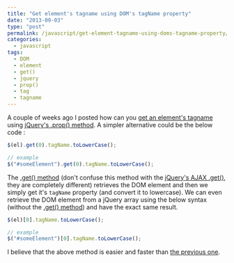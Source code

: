 ```yaml
---
title: "Get element's tagname using DOM's tagName property"
date: "2013-09-03"
type: "post"
permalink: /javascript/get-element-tagname-using-doms-tagname-property/
categories:
  - javascript
tags:
  - DOM
  - element
  - get()
  - jquery
  - prop()
  - tag
  - tagname
---
```


A couple of weeks ago I posted how can you [get an element's tagname](http://phrappe.com/javascript/jquery-elements-tag-name/ "jQuery element’s tag name") using [jQuery's .prop() method](http://api.jquery.com/prop/ ".prop()"). A simpler alternative could be the below code :

```js
$(el).get(0).tagName.toLowerCase();

// example
$("#someElement").get(0).tagName.toLowerCase();
```

The [.get() method](http://api.jquery.com/get/ ".get()") (don't confuse this method with the [jQuery's AJAX .get()](http://api.jquery.com/jQuery.get/ "jQuery.get()"), they are completely different) retrieves the DOM element and then we simply get it's `tagName` property (and convert it to lowercase). We can even retrieve the DOM element from a jQuery array using the below syntax (without the [.get() method](http://api.jquery.com/get/ ".get()")) and have the exact same result.

```js
$(el)[0].tagName.toLowerCase();

// example
$("#someElement")[0].tagName.toLowerCase();
```

I believe that the above method is easier and faster than [the previous one](http://phrappe.com/javascript/jquery-elements-tag-name/ "jQuery element’s tag name").

